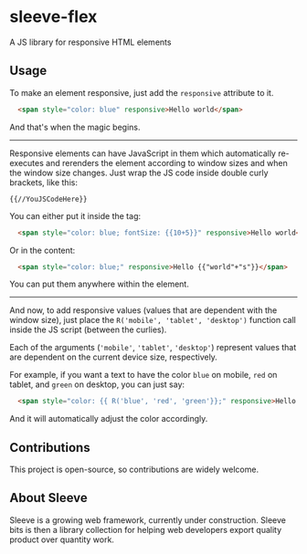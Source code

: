 # sleeve-flex
A JS library for responsive HTML elements

## Usage

To make an element responsive, just add the `responsive` attribute to it.

```html
  <span style="color: blue" responsive>Hello world</span>
```

And that's when the magic begins.

- - -

Responsive elements can have JavaScript in them which automatically re-executes and rerenders the element according to window sizes and when the window size changes. Just wrap the JS code inside double curly brackets, like this:

`{{//YouJSCodeHere}}`

You can either put it inside the tag:

```html
  <span style="color: blue; fontSize: {{10+5}}" responsive>Hello world</span>
```

Or in the content:

```html
  <span style="color: blue;" responsive>Hello {{"world"+"s"}}</span>
```

You can put them anywhere within the element.

- - -

And now, to add responsive values (values that are dependent with the window size), just place
the `R('mobile', 'tablet', 'desktop')` function call inside the JS script (between the curlies).

Each of the arguments (`'mobile'`, `'tablet'`, `'desktop'`) represent values that are dependent
on the current device size, respectively.

For example, if you want a text to have the color `blue` on mobile, `red` on tablet, and `green` on desktop, you can just say:

```html
  <span style="color: {{ R('blue', 'red', 'green'}};" responsive>Hello world</span>
```

And it will automatically adjust the color accordingly.

## Contributions
This project is open-source, so contributions are widely welcome.

## About Sleeve
Sleeve is a growing web framework, currently under construction. Sleeve bits is then a library collection for helping web developers export quality product over quantity work.
